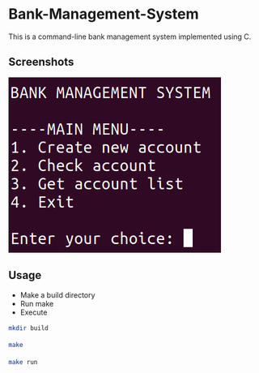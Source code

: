 # Bank-Management-System
This is a command-line bank management system implemented using C.

## Screenshots
![The main menu](/screenshots/bms-main.png?raw=true "Main Menu")

## Usage
- Make a build directory
- Run make
- Execute
```bash
mkdir build

make

make run
```
